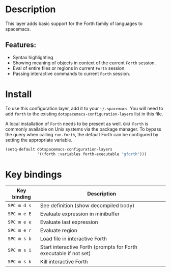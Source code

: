 # Description

This layer adds basic support for the Forth family of languages to
spacemacs.

## Features:

-   Syntax highlighting
-   Showing meaning of objects in context of the current `Forth`
    session.
-   Eval of entire files or regions in current `Forth` session.
-   Passing interactive commands to current `Forth` session.

# Install

To use this configuration layer, add it to your `~/.spacemacs`. You will
need to add `forth` to the existing `dotspacemacs-configuration-layers`
list in this file.

A local installation of `Forth` needs to be present as well. `GNU Forth`
is commonly available on Unix systems via the package manager. To bypass
the query when calling `run-forth`, the default Forth can be configured
by setting the appropriate variable.

``` commonlisp
(setq-default dotspacemacs-configuration-layers
              '((forth :variables forth-executable "gforth")))
```

# Key bindings

| Key binding | Description                                                       |
|-------------|-------------------------------------------------------------------|
| `SPC m d s` | See definition (show decompiled body)                             |
| `SPC m e E` | Evaluate expression in minibuffer                                 |
| `SPC m e e` | Evaluate last expression                                          |
| `SPC m e r` | Evaluate region                                                   |
| `SPC m s b` | Load file in interactive Forth                                    |
| `SPC m s i` | Start interactive Forth (prompts for Forth executable if not set) |
| `SPC m s k` | Kill interactive Forth                                            |
